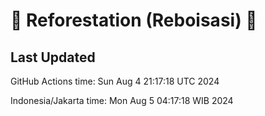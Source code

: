 
# 🌳 Reforestation (Reboisasi) 🌲

## Last Updated

GitHub Actions time: Sun Aug  4 21:17:18 UTC 2024

Indonesia/Jakarta time: Mon Aug  5 04:17:18 WIB 2024
